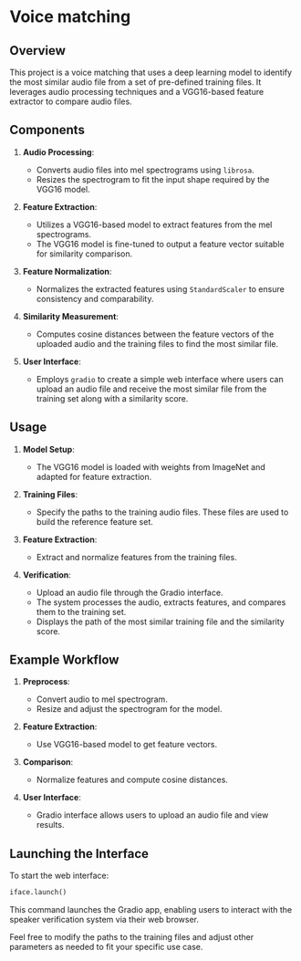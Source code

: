 # Voice matching

## Overview

This project is a voice matching that uses a deep learning model to identify the most similar audio file from a set of pre-defined training files. It leverages audio processing techniques and a VGG16-based feature extractor to compare audio files.

## Components

1. **Audio Processing**:
   - Converts audio files into mel spectrograms using `librosa`.
   - Resizes the spectrogram to fit the input shape required by the VGG16 model.

2. **Feature Extraction**:
   - Utilizes a VGG16-based model to extract features from the mel spectrograms.
   - The VGG16 model is fine-tuned to output a feature vector suitable for similarity comparison.

3. **Feature Normalization**:
   - Normalizes the extracted features using `StandardScaler` to ensure consistency and comparability.

4. **Similarity Measurement**:
   - Computes cosine distances between the feature vectors of the uploaded audio and the training files to find the most similar file.

5. **User Interface**:
   - Employs `gradio` to create a simple web interface where users can upload an audio file and receive the most similar file from the training set along with a similarity score.

## Usage

1. **Model Setup**:
   - The VGG16 model is loaded with weights from ImageNet and adapted for feature extraction.

2. **Training Files**:
   - Specify the paths to the training audio files. These files are used to build the reference feature set.

3. **Feature Extraction**:
   - Extract and normalize features from the training files.

4. **Verification**:
   - Upload an audio file through the Gradio interface.
   - The system processes the audio, extracts features, and compares them to the training set.
   - Displays the path of the most similar training file and the similarity score.

## Example Workflow

1. **Preprocess**:
   - Convert audio to mel spectrogram.
   - Resize and adjust the spectrogram for the model.

2. **Feature Extraction**:
   - Use VGG16-based model to get feature vectors.

3. **Comparison**:
   - Normalize features and compute cosine distances.

4. **User Interface**:
   - Gradio interface allows users to upload an audio file and view results.

## Launching the Interface

To start the web interface:

```python
iface.launch()
```

This command launches the Gradio app, enabling users to interact with the speaker verification system via their web browser.

Feel free to modify the paths to the training files and adjust other parameters as needed to fit your specific use case.